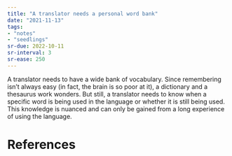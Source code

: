 ```yaml
---
title: "A translator needs a personal word bank"
date: "2021-11-13"
tags:
- "notes"
- "seedlings"
sr-due: 2022-10-11
sr-interval: 3
sr-ease: 250
---
```


A translator needs to have a wide bank of vocabulary. Since remembering isn’t always easy (in fact, the brain is so poor at it), a dictionary and a thesaurus work wonders. But still, a translator needs to know when a specific word is being used in the language or whether it is still being used. This knowledge is nuanced and can only be gained from a long experience of using the language.

# References
